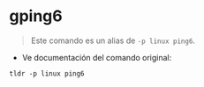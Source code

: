 # gping6

> Este comando es un alias de `-p linux ping6`.

- Ve documentación del comando original:

`tldr -p linux ping6`
